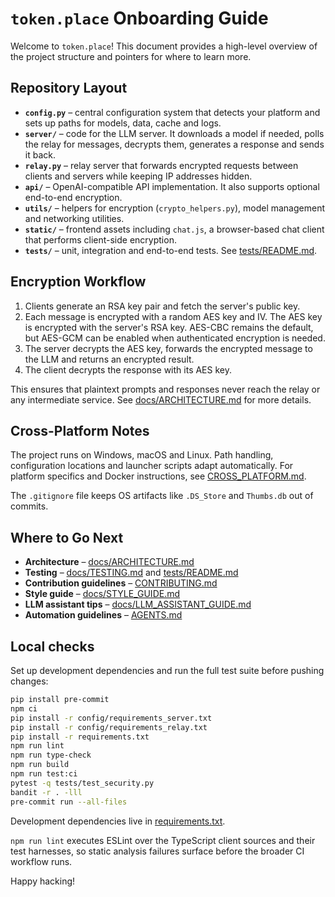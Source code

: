 # `token.place` Onboarding Guide

Welcome to `token.place`! This document provides a high-level overview of the project structure and pointers for where to learn more.

## Repository Layout

- **`config.py`** – central configuration system that detects your platform and sets up paths for models, data, cache and logs.
- **`server/`** – code for the LLM server. It downloads a model if needed, polls the relay for messages, decrypts them, generates a response and sends it back.
- **`relay.py`** – relay server that forwards encrypted requests between clients and servers while keeping IP addresses hidden.
- **`api/`** – OpenAI-compatible API implementation. It also supports optional end-to-end encryption.
- **`utils/`** – helpers for encryption (`crypto_helpers.py`), model management and networking utilities.
- **`static/`** – frontend assets including `chat.js`, a browser-based chat client that performs client-side encryption.
- **`tests/`** – unit, integration and end-to-end tests. See [tests/README.md](../tests/README.md).

## Encryption Workflow

1. Clients generate an RSA key pair and fetch the server's public key.
2. Each message is encrypted with a random AES key and IV. The AES key is encrypted with the server's RSA key.
   AES-CBC remains the default, but AES-GCM can be enabled when authenticated encryption is needed.
3. The server decrypts the AES key, forwards the encrypted message to the LLM and returns an encrypted result.
4. The client decrypts the response with its AES key.

This ensures that plaintext prompts and responses never reach the relay or any intermediate service. See [docs/ARCHITECTURE.md](ARCHITECTURE.md) for more details.

## Cross-Platform Notes

The project runs on Windows, macOS and Linux. Path handling, configuration locations and launcher scripts adapt automatically. For platform specifics and Docker instructions, see [CROSS_PLATFORM.md](CROSS_PLATFORM.md).

The `.gitignore` file keeps OS artifacts like `.DS_Store` and `Thumbs.db` out of commits.

## Where to Go Next

- **Architecture** – [docs/ARCHITECTURE.md](ARCHITECTURE.md)
- **Testing** – [docs/TESTING.md](TESTING.md) and [tests/README.md](../tests/README.md)
- **Contribution guidelines** – [CONTRIBUTING.md](../CONTRIBUTING.md)
- **Style guide** – [docs/STYLE_GUIDE.md](STYLE_GUIDE.md)
- **LLM assistant tips** – [docs/LLM_ASSISTANT_GUIDE.md](LLM_ASSISTANT_GUIDE.md)
- **Automation guidelines** – [AGENTS.md](AGENTS.md)

## Local checks

Set up development dependencies and run the full test suite before pushing changes:

```bash
pip install pre-commit
npm ci
pip install -r config/requirements_server.txt
pip install -r config/requirements_relay.txt
pip install -r requirements.txt
npm run lint
npm run type-check
npm run build
npm run test:ci
pytest -q tests/test_security.py
bandit -r . -lll
pre-commit run --all-files
```

Development dependencies live in [requirements.txt](../requirements.txt).

`npm run lint` executes ESLint over the TypeScript client sources and their test harnesses, so
static analysis failures surface before the broader CI workflow runs.

Happy hacking!
